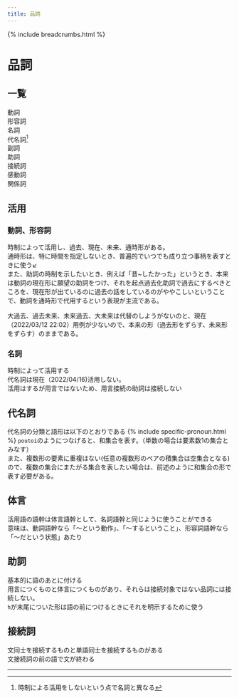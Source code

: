 ```yaml
---
title: 品詞
---
```

{% include breadcrumbs.html %}

# 品詞  
## 一覧  
動詞  
形容詞  
名詞  
代名詞[^pronoun]  
副詞  
助詞  
接続詞  
感動詞  
関係詞  
## 活用  
### 動詞、形容詞  
<!--TODO type="CHANGE",title="時制助詞？": 今は、母音が変わる活用をするとしているが、これを、子音の語尾に母音の助詞が後置されていると見ることもできるかもしれない。ただ、助詞なしの形がないので、ちょっと無理があるような気もするが-->  
時制によって活用し、過去、現在、未来、通時形がある。  
通時形は、特に時間を指定しないとき、普遍的でいつでも成り立つ事柄を表すときに使う↙  
また、助詞の時制を示したいとき、例えば「昔~したかった」というとき、本来は動詞の現在形に願望の助詞をつけ、それを起点過去化助詞で過去にするべきところを、現在形が出ているのに過去の話をしているのがややこしいということで、動詞を通時形で代用するという表現が主流である。  
<!--NOTE: これは、｢仮時制｣とでも言うべきか？英語の仮主語itみたいに、とりあえずなにかおいておかないといけないのでおいておいて、後で実際の時制が明示される、というような。-->  
大過去、過去未来、未来過去、大未来は代替のしようがないのと、現在（2022/03/12 22:02）用例が少ないので、本来の形（過去形をずらす、未来形をずらす）のままである。  
### 名詞  
時制によって活用する  
代名詞は現在（2022/04/16)活用しない。  
活用はするが用言ではないため、用言接続の助詞は接続しない  
## 代名詞
代名詞の分類と語形は以下のとおりである
{% include specific-pronoun.html %}
`poutoi`のようにつなげると、和集合を表す。（単数の場合は要素数1の集合とみなす）  
また、複数形の要素に重複はない(任意の複数形のペアの積集合は空集合となる)ので、複数の集合にまたがる集合を表したい場合は、前述のように和集合の形で表す必要がある。  
## 体言  
活用語の語幹は体言語幹として、名詞語幹と同じように使うことができる  
意味は、動詞語幹なら「〜という動作」、「〜するということ」、形容詞語幹なら「〜だという状態」あたり  
## 助詞  
基本的に語のあとに付ける  
用言につくものと体言につくものがあり、それらは接続対象ではない品詞には接続しない。  
`h`が末尾についた形は語の前につけるときにそれを明示するために使う  
## 接続詞  
文同士を接続するものと単語同士を接続するものがある  
文接続詞の前の語で文が終わる  

---

[^pronoun]: 時制による活用をしないという点で名詞と異なる
